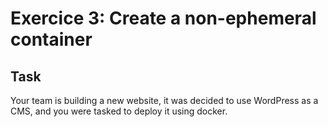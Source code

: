 # Exercice 3: Create a non-ephemeral container

## Task

Your team is building a new website, it was decided to use WordPress as a CMS, and you were tasked to deploy it using docker.